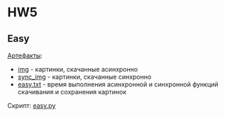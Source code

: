 # HW5
## Easy
[Артефакты](artifacts/easy/):
+ [img](artifacts/easy/img/) - картинки, скачанные асинхронно 
+ [sync_img](artifacts/easy/sync_img/) - картинки, скачанные синхронно
+ [easy.txt](artifacts/easy/easy.txt/) - время выполнения асинхронной и синхронной функций скачивания и сохранения картинок

Скрипт: [easy.py](easy.py)